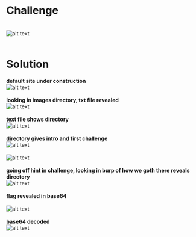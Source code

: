 # Challenge #
<br>![alt text](https://github.com/bzyo/CTFs/blob/master/2018/tuctf/web/imgs/web005.png)
<br><br>
# Solution #
**default site under construction**
<br>![alt text](https://github.com/bzyo/CTFs/blob/master/2018/tuctf/web/imgs/web005-1.png)
<br><br>
**looking in images directory, txt file revealed**
<br>![alt text](https://github.com/bzyo/CTFs/blob/master/2018/tuctf/web/imgs/web005-2.png)
<br><br>
**text file shows directory**
<br>![alt text](https://github.com/bzyo/CTFs/blob/master/2018/tuctf/web/imgs/web005-3.png)
<br><br>
**directory gives intro and first challenge**
<br>![alt text](https://github.com/bzyo/CTFs/blob/master/2018/tuctf/web/imgs/web005-4.png)
<br>
<br>![alt text](https://github.com/bzyo/CTFs/blob/master/2018/tuctf/web/imgs/web005-4b.png)
<br><br>
**going off hint in challenge, looking in burp of how we goth there reveals directory**
<br>![alt text](https://github.com/bzyo/CTFs/blob/master/2018/tuctf/web/imgs/web005-5.png)
<br><br>
**flag revealed in base64**<br>
<br>![alt text](https://github.com/bzyo/CTFs/blob/master/2018/tuctf/web/imgs/web005-6.png)
<br><br>
**base64 decoded**
<br>![alt text](https://github.com/bzyo/CTFs/blob/master/2018/tuctf/web/imgs/web005-7.png)
